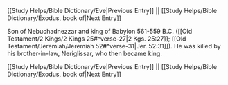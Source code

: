 [[Study Helps/Bible Dictionary/Eve|Previous Entry]]  ||  [[Study Helps/Bible Dictionary/Exodus, book of|Next Entry]]

 Son of Nebuchadnezzar and king of Babylon 561-559 B.C. ([[Old Testament/2 Kings/2 Kings 25#^verse-27|2 Kgs. 25:27]]; [[Old Testament/Jeremiah/Jeremiah 52#^verse-31|Jer. 52:31]]). He was killed by his brother-in-law, Neriglissar, who then became king.

[[Study Helps/Bible Dictionary/Eve|Previous Entry]]  ||  [[Study Helps/Bible Dictionary/Exodus, book of|Next Entry]]